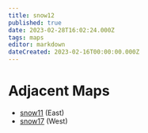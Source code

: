 ```yaml
---
title: snow12
published: true
date: 2023-02-28T16:02:24.000Z
tags: maps
editor: markdown
dateCreated: 2023-02-16T00:00:00.000Z
---
```



# Adjacent Maps
 * [snow11](/maps/snow11) (East)
 * [snow17](/maps/snow17) (West)
